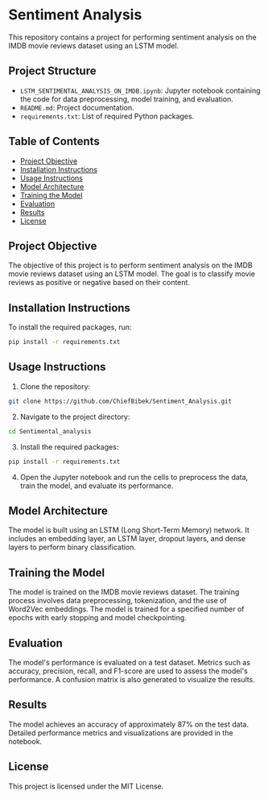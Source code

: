 # Sentiment Analysis

This repository contains a project for performing sentiment analysis on the IMDB movie reviews dataset using an LSTM model.

## Project Structure

- `LSTM_SENTIMENTAL_ANALYSIS_ON_IMDB.ipynb`: Jupyter notebook containing the code for data preprocessing, model training, and evaluation.
- `README.md`: Project documentation.
- `requirements.txt`: List of required Python packages.

## Table of Contents

- [Project Objective](#project-objective)
- [Installation Instructions](#installation-instructions)
- [Usage Instructions](#usage-instructions)
- [Model Architecture](#model-architecture)
- [Training the Model](#training-the-model)
- [Evaluation](#evaluation)
- [Results](#results)
- [License](#license)

## Project Objective

The objective of this project is to perform sentiment analysis on the IMDB movie reviews dataset using an LSTM model. The goal is to classify movie reviews as positive or negative based on their content.

## Installation Instructions

To install the required packages, run:
```bash
pip install -r requirements.txt
```

## Usage Instructions

1. Clone the repository:
```bash
git clone https://github.com/ChiefBibek/Sentiment_Analysis.git
```

2. Navigate to the project directory:
```bash
cd Sentimental_analysis
```

3. Install the required packages:
```bash
pip install -r requirements.txt
```

4. Open the Jupyter notebook and run the cells to preprocess the data, train the model, and evaluate its performance.

## Model Architecture

The model is built using an LSTM (Long Short-Term Memory) network. It includes an embedding layer, an LSTM layer, dropout layers, and dense layers to perform binary classification.

## Training the Model

The model is trained on the IMDB movie reviews dataset. The training process involves data preprocessing, tokenization, and the use of Word2Vec embeddings. The model is trained for a specified number of epochs with early stopping and model checkpointing.

## Evaluation

The model's performance is evaluated on a test dataset. Metrics such as accuracy, precision, recall, and F1-score are used to assess the model's performance. A confusion matrix is also generated to visualize the results.

## Results

The model achieves an accuracy of approximately 87% on the test data. Detailed performance metrics and visualizations are provided in the notebook.

## License

This project is licensed under the MIT License.

